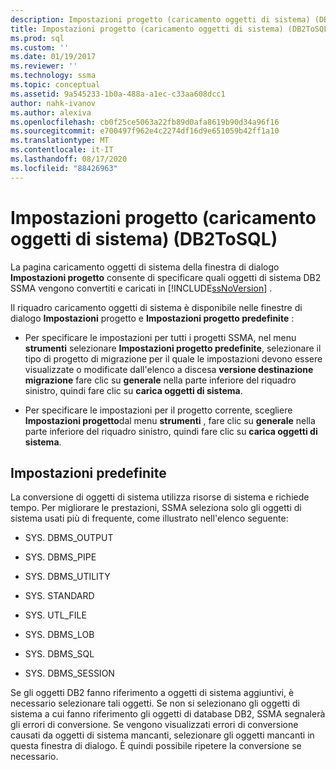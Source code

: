 ```yaml
---
description: Impostazioni progetto (caricamento oggetti di sistema) (DB2ToSQL)
title: Impostazioni progetto (caricamento oggetti di sistema) (DB2ToSQL) | Microsoft Docs
ms.prod: sql
ms.custom: ''
ms.date: 01/19/2017
ms.reviewer: ''
ms.technology: ssma
ms.topic: conceptual
ms.assetid: 9a545233-1b0a-488a-a1ec-c33aa608dcc1
author: nahk-ivanov
ms.author: alexiva
ms.openlocfilehash: cb0f25ce5063a22fb89d0afa8619b90d34a96f16
ms.sourcegitcommit: e700497f962e4c2274df16d9e651059b42ff1a10
ms.translationtype: MT
ms.contentlocale: it-IT
ms.lasthandoff: 08/17/2020
ms.locfileid: "88426963"
---
```

# <a name="project-settingsloading-system-objects-db2tosql"></a>Impostazioni progetto (caricamento oggetti di sistema) (DB2ToSQL)
La pagina caricamento oggetti di sistema della finestra di dialogo **Impostazioni progetto** consente di specificare quali oggetti di sistema DB2 SSMA vengono convertiti e caricati in [!INCLUDE[ssNoVersion](../../includes/ssnoversion-md.md)] .  
  
Il riquadro caricamento oggetti di sistema è disponibile nelle finestre di dialogo **Impostazioni** progetto e **Impostazioni progetto predefinite** :  
  
-   Per specificare le impostazioni per tutti i progetti SSMA, nel menu **strumenti** selezionare **Impostazioni progetto predefinite**, selezionare il tipo di progetto di migrazione per il quale le impostazioni devono essere visualizzate o modificate dall'elenco a discesa **versione destinazione migrazione** fare clic su **generale** nella parte inferiore del riquadro sinistro, quindi fare clic su **carica oggetti di sistema**.  
  
-   Per specificare le impostazioni per il progetto corrente, scegliere **Impostazioni progetto**dal menu **strumenti** , fare clic su **generale** nella parte inferiore del riquadro sinistro, quindi fare clic su **carica oggetti di sistema**.  
  
## <a name="default-settings"></a>Impostazioni predefinite  
La conversione di oggetti di sistema utilizza risorse di sistema e richiede tempo. Per migliorare le prestazioni, SSMA seleziona solo gli oggetti di sistema usati più di frequente, come illustrato nell'elenco seguente:  
  
-   SYS. DBMS_OUTPUT  
  
-   SYS. DBMS_PIPE  
  
-   SYS. DBMS_UTILITY  
  
-   SYS. STANDARD  
  
-   SYS. UTL_FILE  
  
-   SYS. DBMS_LOB  
  
-   SYS. DBMS_SQL  
  
-   SYS. DBMS_SESSION  
  
Se gli oggetti DB2 fanno riferimento a oggetti di sistema aggiuntivi, è necessario selezionare tali oggetti. Se non si selezionano gli oggetti di sistema a cui fanno riferimento gli oggetti di database DB2, SSMA segnalerà gli errori di conversione. Se vengono visualizzati errori di conversione causati da oggetti di sistema mancanti, selezionare gli oggetti mancanti in questa finestra di dialogo. È quindi possibile ripetere la conversione se necessario.  
  
